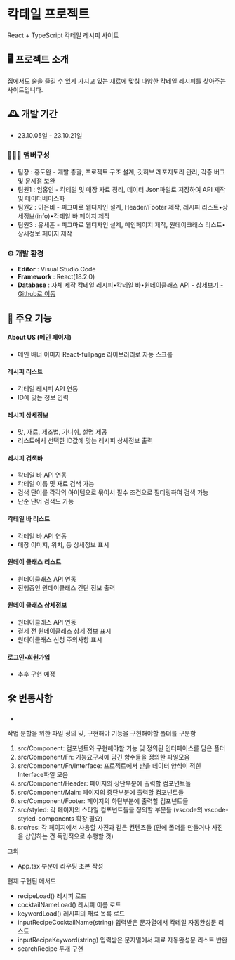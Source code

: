 
# 칵테일 프로젝트
React + TypeScript 칵테일 레시피 사이트


## 🖥️ 프로젝트 소개
집에서도 술을 즐길 수 있게 가지고 있는 재료에 맞춰 다양한 칵테일 레시피를 찾아주는 사이트입니다.
<br>

## 🕰️ 개발 기간
* 23.10.05일 - 23.10.21일

### 🧑‍🤝‍🧑 맴버구성
 - 팀장  : 홍도완 - 개발 총괄, 프로젝트 구조 설계, 깃허브 레포지토리 관리, 각종 버그 및 문제점 보완
 - 팀원1 : 임홍인 - 칵테일 및 매장 자료 정리, 데이터 Json파일로 저장하여 API 제작 및 데이터베이스화
 - 팀원2 : 이은비 - 피그마로 웹디자인 설계, Header/Footer 제작, 레시피 리스트•상세정보(info)•칵테일 바 페이지 제작
 - 팀원3 : 유세훈 - 피그마로 웹디자인 설계, 메인페이지 제작, 원데이크래스 리스트•상세정보 페이지 제작

### ⚙️ 개발 환경
- **Editor** : Visual Studio Code
- **Framework** : React(18.2.0)
- **Database** : 자체 제작 칵테일 레시피•칵테일 바•원데이클래스 API - <a href="https://github.com/PowerGanjiHongin/IBA_Cocktail_recipe_API" >상세보기 - Github로 이동</a>

## 📌 주요 기능
#### About US (메인 페이지)
- 메인 배너 이미지 React-fullpage 라이브러리로 자동 스크롤
#### 레시피 리스트
- 칵테일 레시피 API 연동
- ID에 맞는 정보 입력
#### 레시피 상세정보
- 맛, 재료, 제조법, 가니쉬, 설명 제공
- 리스트에서 선택한 ID값에 맞는 레시피 상세정보 출력

#### 레시피 검색바
- 칵테일 바 API 연동
- 칵테일 이름 및 재료 검색 가능
- 검색 단어를 각각의 아이템으로 묶어서 필수 조건으로 필터링하여 검색 가능
- 단순 단어 검색도 가능
#### 칵테일 바 리스트
- 칵테일 바 API 연동
- 매장 이미지, 위치, 등 상세정보 표시
#### 원데이 클래스 리스트
- 원데이클래스 API 연동
- 진행중인 원데이클래스 간단 정보 출력
#### 원데이 클래스 상세정보
- 원데이클래스 API 연동
- 결제 전 원데이클래스 상세 정보 표시
- 원데이클래스 신청 주의사항 표시

#### 로그인•회원가입
- 추후 구현 예정


## 🛠 변동사항
-
작업 분할을 위한 파일 정의 및, 구현해야 기능을 구현해야할 폴더를 구분함

1. src/Component: 컴포넌트와 구현해야할 기능 및 정의된 인터페이스를 담은 폴더
2. src/Component/Fn: 기능요구서에 담긴 함수들을 정의한 파일모음
3. src/Component/Fn/Interface: 프로젝트에서 받을 데이터 양식이 적힌 Interface파일 모음
4. src/Component/Header: 페이지의 상단부분에 출력할 컴포넌트들
5. src/Component/Main: 페이지의 중단부분에 출력할 컴포넌트들
6. src/Component/Footer: 페이지의 하단부분에 출력할 컴포넌트들
7. src/styled: 각 페이지의 스타일 컴포넌트들을 정의할 부분들 (vscode의 vscode-styled-components 확장 필요)
8. src/res: 각 페이지에서 사용할 사진과 같은 컨텐츠들 (안에 폴더를 만들거나 사진을 삽입하는 건 독립적으로 수행할 것)

그외 
- App.tsx 부분에 라우팅 초본 작성

현재 구현된 메서드
- recipeLoad() 레시피 로드
- cocktailNameLoad() 레시피 이름 로드
- keywordLoad() 레시피의 재료 목록 로드
- inputRecipeCocktailName(string) 입력받은 문자열에서 칵테일 자동완성문 리스트
- inputRecipeKeyword(string) 입력받은 문자열에서 재료 자동완성문 리스트 반환
- searchRecipe 두개 구현